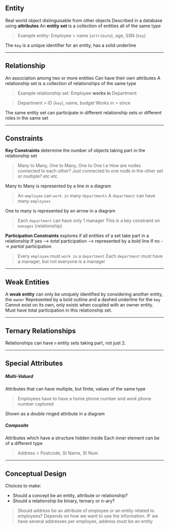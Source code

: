 
## Entity
Real world object distinguisable from other objects
Described in a database using **attributes**
An **entity set** is a collection of entities all of the same type

> Example entity:
> Employee > name (`attribute`), age, SSN (`key`)

The `key` is a unique identifier for an entity, has a solid underline

---

## Relationship
An association among two or more entities
Can have their own attributes
A relationship set is a collection of relationships of the same type

> Example relationship set:
> Employee **works in** Department

> Department > ID (`key`), name, budget
> Works in > since

The same entity set can participate in different relationship sets or different roles in the same set

---

## Constraints
**Key Constraints** determine the number of objects taking part in the relationship set

> Many to Many, One to Many, One to One
> I.e How are nodes connected to each other? Just connected to one node in the other set or multiple? etc etc

Many to Many is represented by a line in a diagram
>An `employee` can `work in` many `departments`
>A `department` can have many `employees`

One to many is represented by an arrow in a diagram
>Each `department` can have only 1 manager
>This is a key constraint on `manages` (relationship)


**Participation Constraints** explores if all entities of a set take part in a relationship
If yes --> *total* participation --> represented by a bold line
If no --> *partial* participation
>Every `employee` must `work in` a `department`
>Each `department` must have a manager, but not everyone is a manager

---

## Weak Entities
A **weak entity** can only be uniquely identified by considering another entity, the `owner`
Represented by a bold outline and a dashed underline for the `key`
Cannot exist on its own, only exists when coupled with an owner entity.
Must have total participation in this relationship set. 

---

## Ternary Relationships
Relationships can have `n` entity sets taking part, not just 2.

---

## Special Attributes

##### Multi-Valued
Attributes that can have multiple, but finite, values of the same type

> Employees have to have a home phone number and work phone number captured

Shown as a double ringed attribute in a diagram

##### Composite
Attributes which have a structure hidden inside
Each inner element can be of a different type

> Address > Postcode, St Name, St Num

---

## Conceptual Design

Choices to make:
- Should a concept be an entity, attribute or relationship?
- Should a relationship be binary, ternary or n-ary?

> Should address be an attribute of employee or an entity related to employees?
> Depends on how we want to use the information. IF we have several addresses per employee, address must be an entity


